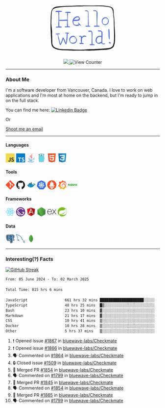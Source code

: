 <div align="center">
    <img src="./img/hello_world.webp" height="200px" width="">
    <div>
        <a href="https://www.linkedin.com/in/ajhollid">
            <img src="https://img.shields.io/badge/LinkedIn-blue"/>
        </a>
        <img src="https://komarev.com/ghpvc/?username=ajhollid&color=yellow" alt="View Counter">
    </div>
</div>

---

### About Me

I'm a software developer from Vancouver, Canada. I love to work on web applications and I'm most at home on the backend, but I'm ready to jump in on the full stack.

You can find me here: [![Linkedin Badge](https://img.shields.io/badge/-ajhollid-blue?style=flat&logo=Linkedin&logoColor=white)](https://www.linkedin.com/in/ajhollid)

Or

[Shoot me an email](mailto:ajhollid@gmail.com)

---

#### Languages

<div>
    <img src="./img/devicons/javascript-original.svg" width=30 height=30 alt="JavaScript">
    <img src="/img/devicons/typescript-original.svg" width=30 height=30 alt="TypeScript">
    <img src="./img/devicons/java-original.svg" width=30 height=30 alt="Java">
    <img src="./img/devicons/go-original.svg" width=30 height=30 alt="Golang">
    <img src="./img/devicons/html5-original.svg" width=30 height=30 alt="HTML 5">
    <img src="./img/devicons/css3-original.svg" width=30 height=30 alt="CSS 3">
</div>

#### Tools

<div>
    <img src="./img/devicons/git-original.svg" width=30 height=30 alt="Git">
    <img src="./img/devicons/github-original.svg" width=30 height=30 alt="Github">
    <img src="./img/devicons/docker-original.svg" width=30 
    height=30 alt="Docker">
    <img src="./img/devicons/kubernetes-original.svg" width=30 height=30 alt="K8">
    <img src="./img/devicons/prometheus-original.svg" width=30 height=30 alt="Prometheus">
    <img src="./img/devicons/grafana-original.svg" width=30 height=30 alt="Grafana">
    <img src="./img/devicons/nginx-original.svg" width=30 height=30 alt="Nginx">
</div>

#### Frameworks

<div>
    <img src="./img/devicons/react-original.svg" width=30 height=30 alt="React">
    <img src="./img/devicons/gatsby-original.svg" width=30 height=30 alt="Gatsby">
    <img src="./img/devicons/angularjs-original.svg" width=30 height=30 alt="AngularJS">
    <img src="./img/devicons/nodejs-original.svg" width=30 height=30 alt="NodeJS">
    <img src="./img/devicons/express-original.svg" width=30 height=30 alt="Express">
    <img src="./img/devicons/spring-original.svg" width=30 height=30 alt="Spring">
</div>

#### Data

<div>
    <img src="./img/devicons/postgresql-original.svg" width=30 height=30 alt="Postgresql">
    <img src="./img/devicons/mysql-original.svg" width=30 height=30 alt="Mysql">
    <img src="./img/devicons/mongodb-original.svg" width=30 height=30 alt="MongoDB">
</div>

---

### Interesting(?) Facts

[![GitHub Streak](http://github-readme-streak-stats.herokuapp.com?user=ajhollid)](https://git.io/streak-stats)

 <!--START_SECTION:waka-->

```txt
From: 05 June 2024 - To: 02 March 2025

Total Time: 815 hrs 6 mins

JavaScript                 661 hrs 32 mins ████████████████████░░░░░   80.60 %
TypeScript                 48 hrs 25 mins  █▒░░░░░░░░░░░░░░░░░░░░░░░   05.90 %
Bash                       23 hrs 10 mins  ▓░░░░░░░░░░░░░░░░░░░░░░░░   02.82 %
Markdown                   21 hrs 17 mins  ▓░░░░░░░░░░░░░░░░░░░░░░░░   02.60 %
CSS                        10 hrs 41 mins  ▒░░░░░░░░░░░░░░░░░░░░░░░░   01.30 %
Docker                     10 hrs 28 mins  ▒░░░░░░░░░░░░░░░░░░░░░░░░   01.28 %
Other                      5 hrs 37 mins   ▒░░░░░░░░░░░░░░░░░░░░░░░░   00.69 %
```

<!--END_SECTION:waka-->


<!--START_SECTION:activity-->
1. ❗ Opened issue [#1867](https://github.com/bluewave-labs/Checkmate/issues/1867) in [bluewave-labs/Checkmate](https://github.com/bluewave-labs/Checkmate)
2. ❗ Opened issue [#1866](https://github.com/bluewave-labs/Checkmate/issues/1866) in [bluewave-labs/Checkmate](https://github.com/bluewave-labs/Checkmate)
3. 🗣 Commented on [#1864](https://github.com/bluewave-labs/Checkmate/issues/1864#issuecomment-2698386902) in [bluewave-labs/Checkmate](https://github.com/bluewave-labs/Checkmate)
4. 🔒 Closed issue [#1509](https://github.com/bluewave-labs/Checkmate/issues/1509) in [bluewave-labs/Checkmate](https://github.com/bluewave-labs/Checkmate)
5. 🎉 Merged PR [#1854](https://github.com/bluewave-labs/Checkmate/pull/1854) in [bluewave-labs/Checkmate](https://github.com/bluewave-labs/Checkmate)
6. 🗣 Commented on [#1799](https://github.com/bluewave-labs/Checkmate/pull/1799#issuecomment-2697995653) in [bluewave-labs/Checkmate](https://github.com/bluewave-labs/Checkmate)
7. 🎉 Merged PR [#1845](https://github.com/bluewave-labs/Checkmate/pull/1845) in [bluewave-labs/Checkmate](https://github.com/bluewave-labs/Checkmate)
8. 🗣 Commented on [#1854](https://github.com/bluewave-labs/Checkmate/pull/1854#issuecomment-2697987846) in [bluewave-labs/Checkmate](https://github.com/bluewave-labs/Checkmate)
9. 🎉 Merged PR [#1865](https://github.com/bluewave-labs/Checkmate/pull/1865) in [bluewave-labs/Checkmate](https://github.com/bluewave-labs/Checkmate)
10. 🗣 Commented on [#1799](https://github.com/bluewave-labs/Checkmate/pull/1799#issuecomment-2696346037) in [bluewave-labs/Checkmate](https://github.com/bluewave-labs/Checkmate)
<!--END_SECTION:activity-->
